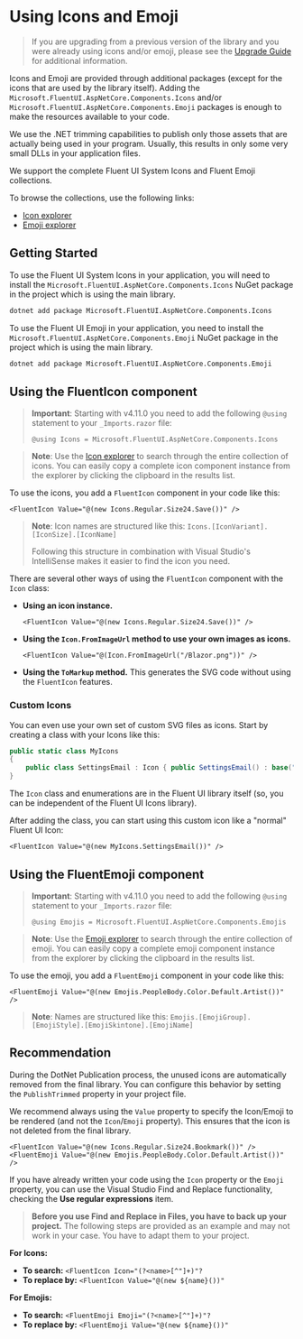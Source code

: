 # Using Icons and Emoji

> If you are upgrading from a previous version of the library and you were already using icons and/or emoji, please see the [Upgrade Guide](./) for additional information.

Icons and Emoji are provided through additional packages (except for the icons that are used by the library itself). Adding the `Microsoft.FluentUI.AspNetCore.Components.Icons` and/or `Microsoft.FluentUI.AspNetCore.Components.Emoji` packages is enough to make the resources available to your code.

We use the .NET trimming capabilities to publish only those assets that are actually being used in your program. Usually, this results in only some very small DLLs in your application files.

We support the complete Fluent UI System Icons and Fluent Emoji collections.

To browse the collections, use the following links:

*   [Icon explorer](./)
*   [Emoji explorer](./)

## Getting Started

To use the Fluent UI System Icons in your application, you will need to install the `Microsoft.FluentUI.AspNetCore.Components.Icons` NuGet package in the project which is using the main library.

```bash
dotnet add package Microsoft.FluentUI.AspNetCore.Components.Icons
```

To use the Fluent UI Emoji in your application, you need to install the `Microsoft.FluentUI.AspNetCore.Components.Emoji` NuGet package in the project which is using the main library.

```bash
dotnet add package Microsoft.FluentUI.AspNetCore.Components.Emoji
```

## Using the FluentIcon component

> **Important**: Starting with v4.11.0 you need to add the following `@using` statement to your `_Imports.razor` file:
>
> ```razor
> @using Icons = Microsoft.FluentUI.AspNetCore.Components.Icons
> ```

> **Note**: Use the [Icon explorer](./) to search through the entire collection of icons. You can easily copy a complete icon component instance from the explorer by clicking the clipboard in the results list.

To use the icons, you add a `FluentIcon` component in your code like this:

```razor
<FluentIcon Value="@(new Icons.Regular.Size24.Save())" />
```

> **Note**: Icon names are structured like this: `Icons.[IconVariant].[IconSize].[IconName]`
>
> Following this structure in combination with Visual Studio's IntelliSense makes it easier to find the icon you need.

There are several other ways of using the `FluentIcon` component with the `Icon` class:

*   **Using an icon instance.**
    ```razor
    <FluentIcon Value="@(new Icons.Regular.Size24.Save())" />
    ```

*   **Using the `Icon.FromImageUrl` method to use your own images as icons.**
    ```razor
    <FluentIcon Value="@(Icon.FromImageUrl("/Blazor.png"))" />
    ```

*   **Using the `ToMarkup` method.** This generates the SVG code without using the `FluentIcon` features.

### Custom Icons

You can even use your own set of custom SVG files as icons. Start by creating a class with your Icons like this:

```csharp
public static class MyIcons
{
    public class SettingsEmail : Icon { public SettingsEmail() : base("SettingsEmail", IconVariant.Regular, IconSize.Size20, "<svg width=\"20\" height=\"19\" viewBox=\"0 0 20 19\" fill=\"none\" xmlns=\"http://www.w3.org/2000/svg\"><path d=\"M15.6251 2.5H4.37508L4.2214 2.50428C2.79712 2.58396 1.66675 3.76414 1.66675 5.20833V13.125L1.67103 13.2787C1.75071 14.7029 2.93089 15.8333 4.37508 15.8333H9.76425C9.91725 15.4818 10.1354 15.1606 10.4087 14.8873L10.7126 14.5833H4.37508L4.25547 14.5785C3.50601 14.5177 2.91675 13.8902 2.91675 13.125V6.97833L9.709 10.5531L9.78908 10.5883C9.95267 10.647 10.135 10.6353 10.2912 10.5531L17.0834 6.9775V9.17258C17.5072 9.14483 17.9362 9.21517 18.3334 9.38358V5.20833L18.3292 5.05465C18.2494 3.63038 17.0693 2.5 15.6251 2.5ZM4.37508 3.75H15.6251L15.7447 3.75483C16.4942 3.81568 17.0834 4.44319 17.0834 5.20833V5.565L10.0001 9.29375L2.91675 5.56583V5.20833L2.92158 5.08873C2.98242 4.33926 3.60994 3.75 4.37508 3.75ZM15.9167 10.5579L10.9979 15.4766C10.7112 15.7633 10.5077 16.1227 10.4093 16.5162L10.0279 18.0418C9.86208 18.7052 10.4631 19.3062 11.1265 19.1403L12.6521 18.7588C13.0455 18.6605 13.4048 18.4571 13.6917 18.1703L18.6103 13.2516C19.3542 12.5078 19.3542 11.3018 18.6103 10.5579C17.8665 9.814 16.6605 9.814 15.9167 10.5579Z\" fill=\"#212121\"/></svg>") { } }
}
```

The `Icon` class and enumerations are in the Fluent UI library itself (so, you can be independent of the Fluent UI Icons library).

After adding the class, you can start using this custom icon like a "normal" Fluent UI Icon:

```razor
<FluentIcon Value="@(new MyIcons.SettingsEmail())" />
```

## Using the FluentEmoji component

> **Important**: Starting with v4.11.0 you need to add the following `@using` statement to your `_Imports.razor` file:
>
> ```razor
> @using Emojis = Microsoft.FluentUI.AspNetCore.Components.Emojis
> ```

> **Note**: Use the [Emoji explorer](./) to search through the entire collection of emoji. You can easily copy a complete emoji component instance from the explorer by clicking the clipboard in the results list.

To use the emoji, you add a `FluentEmoji` component in your code like this:

```razor
<FluentEmoji Value="@(new Emojis.PeopleBody.Color.Default.Artist())" />
```

> **Note**: Names are structured like this: `Emojis.[EmojiGroup].[EmojiStyle].[EmojiSkintone].[EmojiName]`

## Recommendation

During the DotNet Publication process, the unused icons are automatically removed from the final library. You can configure this behavior by setting the `PublishTrimmed` property in your project file.

We recommend always using the `Value` property to specify the Icon/Emoji to be rendered (and not the `Icon`/`Emoji` property). This ensures that the icon is not deleted from the final library.

```razor
<FluentIcon Value="@(new Icons.Regular.Size24.Bookmark())" />
<FluentEmoji Value="@(new Emojis.PeopleBody.Color.Default.Artist())" />
```

If you have already written your code using the `Icon` property or the `Emoji` property, you can use the Visual Studio Find and Replace functionality, checking the **Use regular expressions** item.

> **Before you use Find and Replace in Files, you have to back up your project.** The following steps are provided as an example and may not work in your case. You have to adapt them to your project.

**For Icons:**

*   **To search:** `<FluentIcon Icon="(?<name>[^"]+)"?`
*   **To replace by:** `<FluentIcon Value="@(new ${name}())"`

**For Emojis:**

*   **To search:** `<FluentEmoji Emoji="(?<name>[^"]+)"?`
*   **To replace by:** `<FluentEmoji Value="@(new ${name}())"`